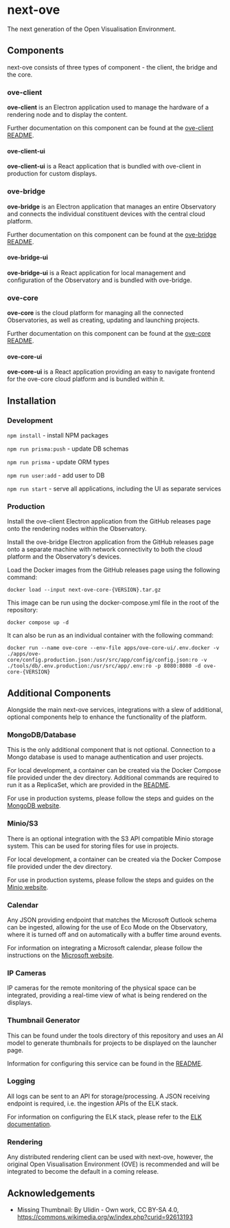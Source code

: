 # next-ove

The next generation of the Open Visualisation Environment.

## Components

next-ove consists of three types of component - the client, the bridge and the
core.

### ove-client

**ove-client** is an Electron application used to manage the hardware of a
rendering node and to display the content.

Further documentation on this component can be found at
the [ove-client README](./apps/ove-client/README.md).

#### ove-client-ui

**ove-client-ui** is a React application that is bundled with ove-client in
production for custom displays.

### ove-bridge

**ove-bridge** is an Electron application that manages an entire Observatory and
connects the individual constituent devices with the central cloud platform.

Further documentation on this component can be found at
the [ove-bridge README](./apps/ove-bridge/README.md).

#### ove-bridge-ui

**ove-bridge-ui** is a React application for local management and configuration
of the Observatory and is bundled with ove-bridge.

### ove-core

**ove-core** is the cloud platform for managing all the connected Observatories,
as well as creating, updating and launching projects.

Further documentation on this component can be found at
the [ove-core README](./apps/ove-core/README.md).

#### ove-core-ui

**ove-core-ui** is a React application providing an easy to navigate frontend
for the ove-core cloud platform and is bundled within it.

## Installation

### Development

```npm install``` - install NPM packages

```npm run prisma:push``` - update DB schemas

```npm run prisma``` - update ORM types

```npm run user:add``` - add user to DB

```npm run start``` - serve all applications, including the UI as separate
services

### Production

Install the ove-client Electron application from the GitHub releases page onto
the rendering nodes within the Observatory.

Install the ove-bridge Electron application from the GitHub releases page onto a
separate machine with network connectivity to both the cloud platform and the
Observatory's devices.

Load the Docker images from the GitHub releases page using the following
command:

```shell
docker load --input next-ove-core-{VERSION}.tar.gz
```

This image can be run using the docker-compose.yml file in the root of the
repository:

```shell
docker compose up -d
```

It can also be run as an individual container with the following command:

```shell
docker run --name ove-core --env-file apps/ove-core-ui/.env.docker -v ./apps/ove-core/config.production.json:/usr/src/app/config/config.json:ro -v ./tools/db/.env.production:/usr/src/app/.env:ro -p 8080:8080 -d ove-core-{VERSION}
```

## Additional Components

Alongside the main next-ove services, integrations with a slew of additional,
optional
components help to enhance the functionality of the platform.

### MongoDB/Database

This is the only additional component that is not optional. Connection to a
Mongo database is used to manage authentication and user projects.

For local development, a container can be created via the Docker Compose file
provided under the dev directory. Additional commands are required to run it as
a ReplicaSet, which are provided in the [README](./dev/README.md).

For use in production systems, please follow the steps and guides on
the [MongoDB website](https://www.mongodb.com/docs/manual/installation/).

### Minio/S3

There is an optional integration with the S3 API compatible Minio storage
system. This can be used for storing files for use in projects.

For local development, a container can be created via the Docker Compose file
provided under the dev directory.

For use in production systems, please follow the steps and guides on
the [Minio website](https://min.io/docs/minio/linux/operations/installation.html).

### Calendar

Any JSON providing endpoint that matches the Microsoft Outlook schema can be
ingested, allowing for the use of Eco Mode on the Observatory, where it is
turned off and on automatically with a buffer time around events.

For information on integrating a Microsoft calendar, please follow the
instructions on
the [Microsoft website](https://learn.microsoft.com/en-us/graph/outlook-mail-concept-overview).

### IP Cameras

IP cameras for the remote monitoring of the physical space can be integrated,
providing a real-time view of what is being rendered on the displays.

### Thumbnail Generator

This can be found under the tools directory of this repository and uses an AI
model to generate thumbnails for projects to be displayed on the launcher page.

Information for configuring this service can be found in
the [README](./tools/thumbnail-generator/README.md).

### Logging

All logs can be sent to an API for storage/processing. A JSON receiving endpoint
is required, i.e. the ingestion APIs of the ELK stack.

For information on configuring the ELK stack, please refer to
the [ELK documentation](https://www.elastic.co/guide/index.html).

### Rendering

Any distributed rendering client can be used with next-ove, however, the
original Open Visualisation Environment (OVE) is recommended and will be
integrated to become the default in a coming release.

## Acknowledgements

- Missing Thumbnail: By Ulidin - Own work, CC BY-SA
  4.0, https://commons.wikimedia.org/w/index.php?curid=92613193
